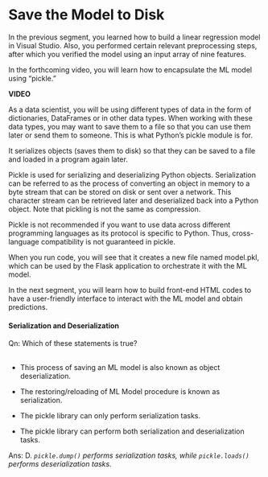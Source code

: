 # Save the Model to Disk

In the previous segment, you learned how to build a linear regression model in Visual Studio. Also, you performed certain relevant preprocessing steps, after which you verified the model using an input array of nine features.

In the forthcoming video, you will learn how to encapsulate the ML model using “pickle.”

**VIDEO**

As a data scientist, you will be using different types of data in the form of dictionaries, DataFrames or in other data types. When working with these data types, you may want to save them to a file so that you can use them later or send them to someone. This is what Python’s pickle module is for.

It serializes objects (saves them to disk) so that they can be saved to a file and loaded in a program again later.

Pickle is used for serializing and deserializing Python objects. Serialization can be referred to as the process of converting an object in memory to a byte stream that can be stored on disk or sent over a network. This character stream can be retrieved later and deserialized back into a Python object. Note that pickling is not the same as compression.

Pickle is not recommended if you want to use data across different programming languages as its protocol is specific to Python. Thus, cross-language compatibility is not guaranteed in pickle.

When you run code, you will see that it creates a new file named model.pkl, which can be used by the Flask application to orchestrate it with the ML model.

In the next segment, you will learn how to build front-end HTML codes to have a user-friendly interface to interact with the ML model and obtain predictions.

#### Serialization and Deserialization

Qn: Which of these statements is true?  
 
- This process of saving an ML model is also known as object deserialization.

- The restoring/reloading of ML Model procedure is known as serialization. 

- The pickle library can only perform serialization tasks. 

- The pickle library can perform both serialization and deserialization tasks. 

Ans: D. *`pickle.dump()` performs serialization tasks, while `pickle.loads()` performs deserialization tasks.*
